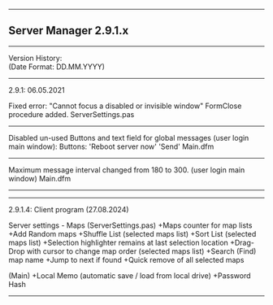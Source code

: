 ----------------------------------------------------------------------------------------
  Server Manager 2.9.1.x
----------------------------------------------------------------------------------------

----------------------------------------------------------------------------------------
Version History:  
(Date Format: DD.MM.YYYY)

----------------------------------------------------------------------------------------

2.9.1:
06.05.2021

Fixed error: "Cannot focus a disabled or invisible window"
FormClose procedure added.
ServerSettings.pas

------------------------------------------------------------------
Disabled un-used Buttons and text field 
for global messages (user login main window):
Buttons:
'Reboot server now'
'Send'
Main.dfm

------------------------------------------------------------------
Maximum message interval changed from 180 to 300.
(user login main window) 
Main.dfm

----------------------------------------------------------------------------------------



----------------------------------------------------------------------------------------
2.9.1.4:
Client program
(27.08.2024)

Server settings - Maps (ServerSettings.pas)
+Maps counter for map lists
+Add Random maps
+Shuffle List (selected maps list)
+Sort List (selected maps list)
+Selection highlighter remains at last selection location
+Drag-Drop with cursor to change map order (selected maps list)
+Search (Find) map name
+Jump to next if found
+Quick remove of all selected maps


(Main)
+Local Memo (automatic save / load from local drive)
+Password Hash 

----------------------------------------------------------------------------------------

